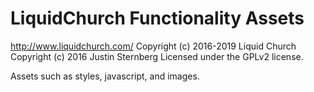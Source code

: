 # LiquidChurch Functionality Assets #
http://www.liquidchurch.com/
Copyright (c) 2016-2019 Liquid Church
Copyright (c) 2016 Justin Sternberg
Licensed under the GPLv2 license.

Assets such as styles, javascript, and images.